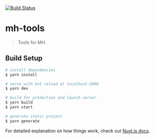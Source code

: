 [![Build Status](https://travis-ci.org/reireias/mh-tools.svg?branch=master)](https://travis-ci.org/reireias/mh-tools)
# mh-tools

> Tools for MH.

## Build Setup

``` bash
# install dependencies
$ yarn install

# serve with hot reload at localhost:3000
$ yarn dev

# build for production and launch server
$ yarn build
$ yarn start

# generate static project
$ yarn generate
```

For detailed explanation on how things work, check out [Nuxt.js docs](https://nuxtjs.org).
